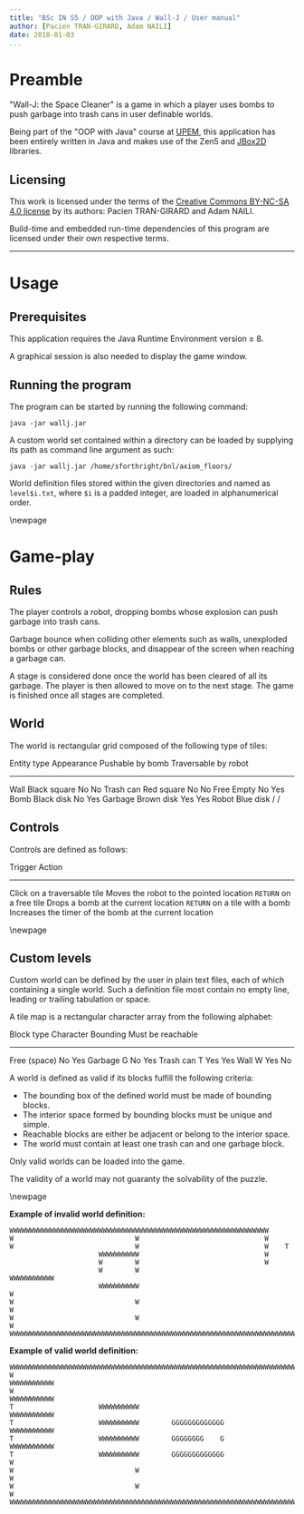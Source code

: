 ```yaml
---
title: "BSc IN S5 / OOP with Java / Wall-J / User manual"
author: [Pacien TRAN-GIRARD, Adam NAILI]
date: 2018-01-03
...
```


# Preamble

"Wall-J: the Space Cleaner" is a game in which a player uses bombs to push garbage into trash cans in user definable
worlds.

Being part of the "OOP with Java" course at [UPEM](http://www.u-pem.fr/), this application has been entirely
written in Java and makes use of the Zen5 and [JBox2D](http://www.jbox2d.org/) libraries.

## Licensing

This work is licensed under the terms of the
[Creative Commons BY-NC-SA 4.0 license](https://creativecommons.org/licenses/by-nc-sa/4.0/) by its authors:
Pacien TRAN-GIRARD and Adam NAILI.

Build-time and embedded run-time dependencies of this program are licensed under their own respective terms.

---

# Usage

## Prerequisites

This application requires the Java Runtime Environment version $\geq$ 8.

A graphical session is also needed to display the game window.

## Running the program

The program can be started by running the following command:

    java -jar wallj.jar

A custom world set contained within a directory can be loaded by supplying its path as command line argument as such:

    java -jar wallj.jar /home/sforthright/bnl/axiom_floors/

World definition files stored within the given directories and named as `level$i.txt`, where `$i` is a padded integer,
are loaded in alphanumerical order.

\newpage

# Game-play

## Rules

The player controls a robot, dropping bombs whose explosion can push garbage into trash cans.

Garbage bounce when colliding other elements such as walls, unexploded bombs or other garbage blocks,
and disappear of the screen when reaching a garbage can.

A stage is considered done once the world has been cleared of all its garbage.
The player is then allowed to move on to the next stage.
The game is finished once all stages are completed.

## World

The world is rectangular grid composed of the following type of tiles:

Entity type Appearance   Pushable by bomb Traversable by robot
----------- ------------ ---------------- --------------------
Wall        Black square No               No
Trash can   Red square   No               No
Free        Empty        No               Yes
Bomb        Black disk   No               Yes
Garbage     Brown disk   Yes              Yes
Robot       Blue disk    /                /

## Controls

Controls are defined as follows:

Trigger                         Action
------------------------------- -------------------------------------------------------
Click on a traversable tile     Moves the robot to the pointed location
`RETURN` on a free tile         Drops a bomb at the current location
`RETURN` on a tile with a bomb  Increases the timer of the bomb at the current location

\newpage

## Custom levels

Custom world can be defined by the user in plain text files, each of which containing a single world.
Such a definition file most contain no empty line, leading or trailing tabulation or space.

A tile map is a rectangular character array from the following alphabet:

Block type  Character Bounding Must be reachable
----------  --------- -------- -----------------
Free        (space)   No       Yes
Garbage     G         No       Yes
Trash can   T         Yes      Yes
Wall        W         Yes      No

A world is defined as valid if its blocks fulfill the following criteria:

* The bounding box of the defined world must be made of bounding blocks.
* The interior space formed by bounding blocks must be unique and simple.
* Reachable blocks are either be adjacent or belong to the interior space.
* The world must contain at least one trash can and one garbage block.

Only valid worlds can be loaded into the game.

The validity of a world may not guaranty the solvability of the puzzle.

\newpage

__Example of invalid world definition:__
```
WWWWWWWWWWWWWWWWWWWWWWWWWWWWWWWWWWWWWWWWWWWWWWWWWWWWWWWWWWWWWWWW
W                              W                               W
W                              W                               W    T
                      WWWWWWWWWW                               W
                      W        W                               W
                      W        W                               WWWWWWWWWWW
                      WWWWWWWWWW                                         W
W                              W                                         W
W                              W                                         W
WWWWWWWWWWWWWWWWWWWWWWWWWWWWWWWWWWWWWWWWWWWWWWWWWWWWWWWWWWWWWWWWWWWWWWWWWW
```

__Example of valid world definition:__
```
WWWWWWWWWWWWWWWWWWWWWWWWWWWWWWWWWWWWWWWWWWWWWWWWWWWWWWWWWWWWWWWWWWWWWWWWWW
W                                                              WWWWWWWWWWW
W                                                              WWWWWWWWWWW
T                     WWWWWWWWWW                               WWWWWWWWWWW
T                     WWWWWWWWWW        GGGGGGGGGGGGG          WWWWWWWWWWW
T                     WWWWWWWWWW        GGGGGGGG    G          WWWWWWWWWWW
T                     WWWWWWWWWW        GGGGGGGGGGGGG                    W
W                              W                                         W
W                              W                                         W
WWWWWWWWWWWWWWWWWWWWWWWWWWWWWWWWWWWWWWWWWWWWWWWWWWWWWWWWWWWWWWWWWWWWWWWWWW
```
